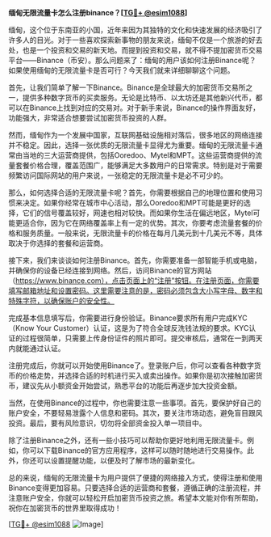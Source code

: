 **缅甸无限流量卡怎么注册binance？[[TG💪+ @esim1088](https://t.me/s/esim1088)]**

缅甸，这个位于东南亚的小国，近年来因为其独特的文化和快速发展的经济吸引了许多人的目光。对于一些喜欢探索新事物的朋友来说，缅甸不仅是一个旅游的好去处，也是一个投资和交易的新天地。而提到投资和交易，就不得不提加密货币交易平台——Binance（币安）。那么问题来了：缅甸的用户该如何注册Binance呢？如果使用缅甸的无限流量卡是否可行？今天我们就来详细聊聊这个问题。

首先，让我们简单了解一下Binance。Binance是全球最大的加密货币交易所之一，提供多种数字货币的买卖服务。无论是比特币、以太坊还是其他新兴代币，都可以在Binance上找到对应的交易对。对于新手来说，Binance的操作界面友好，功能强大，非常适合想要尝试加密货币投资的人群。

然而，缅甸作为一个发展中国家，互联网基础设施相对落后，很多地区的网络连接并不稳定。因此，选择一张优质的无限流量卡显得尤为重要。缅甸的无限流量卡通常由当地的三大运营商提供，包括Ooredoo、Mytel和MPT。这些运营商提供的流量套餐价格合理，覆盖范围广，能够满足大多数用户的日常需求。特别是对于需要频繁访问国际网站的用户来说，一张稳定的无限流量卡是必不可少的。

那么，如何选择合适的无限流量卡呢？首先，你需要根据自己的地理位置和使用习惯来决定。如果你经常在城市中心活动，那么Ooredoo和MPT可能是更好的选择，它们的信号覆盖较好，网速也相对较快。而如果你生活在偏远地区，Mytel可能更适合你，因为它在网络覆盖率上有一定的优势。其次，你要考虑流量套餐的价格和服务质量。一般来说，无限流量卡的价格在每月几美元到十几美元不等，具体取决于你选择的套餐和运营商。

接下来，我们来谈谈如何注册Binance。首先，你需要准备一部智能手机或电脑，并确保你的设备已经连接到网络。然后，访问Binance的官方网站（https://www.binance.com），点击页面上的“注册”按钮。在注册页面，你需要填写邮箱地址和设置密码。这里需要注意的是，密码必须包含大小写字母、数字和特殊字符，以确保账户的安全性。

完成基本信息填写后，你需要进行身份验证。Binance要求所有用户完成KYC（Know Your Customer）认证，这是为了符合全球反洗钱法规的要求。KYC认证的过程很简单，只需要上传身份证件的照片即可。提交审核后，通常在一到两天内就能通过认证。

注册完成后，你就可以开始使用Binance了。登录账户后，你可以查看各种数字货币的价格走势，并选择合适的时机进行买入或卖出操作。如果你是初次接触加密货币，建议先从小额资金开始尝试，熟悉平台的功能后再逐步加大投资金额。

当然，在使用Binance的过程中，你也需要注意一些事项。首先，要保护好自己的账户安全，不要轻易泄露个人信息和密码。其次，要关注市场动态，避免盲目跟风投资。最后，要有风险意识，切勿将全部资金投入单一项目中。

除了注册Binance之外，还有一些小技巧可以帮助你更好地利用无限流量卡。例如，你可以下载Binance的官方应用程序，这样可以随时随地进行交易操作。此外，你还可以设置提醒功能，以便及时了解市场的最新变化。

总的来说，缅甸的无限流量卡为用户提供了便捷的网络接入方式，使得注册和使用Binance变得更加容易。只要选择合适的运营商和套餐，遵循正确的注册流程，并注意账户安全，你就可以轻松开启加密货币投资之旅。希望本文能对你有所帮助，祝你在加密货币的世界里取得成功！

[[TG💪+ @esim1088](https://t.me/s/esim1088) ![Image](https://i.postimg.cc/4NQfJmqS/Snipaste-2025-05-13-00-14-12.png)]